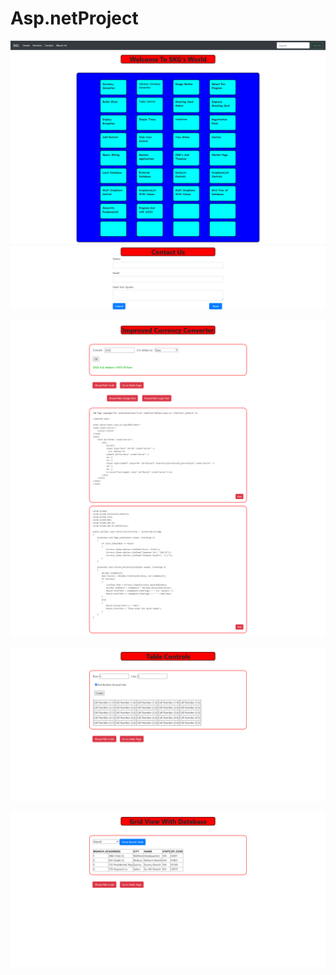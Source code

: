 # Asp.netProject

![altanativetext of image](1.png "Hover in image")

![altanativetext of image](2.png "Hover in image")

![altanativetext of image](3.png "Hover in image")

![altanativetext of image](4.png "Hover in image")
